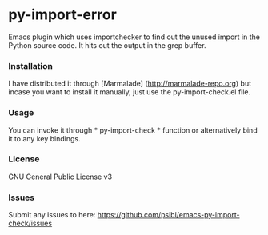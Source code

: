 # py-import-error

Emacs plugin which uses importchecker to find out the unused import in
the Python source code. It hits out the output in the grep buffer.

### Installation

I have distributed it through [Marmalade] (http://marmalade-repo.org)
but incase you want to install it manually, just use the
py-import-check.el file.

### Usage

You can invoke it through * py-import-check * function or
alternatively bind it to any key bindings.

### License

GNU General Public License v3

### Issues

Submit any issues to here: https://github.com/psibi/emacs-py-import-check/issues
